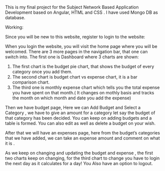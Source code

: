 This is my final project for the Subject Network Based Application Development based on Angular, HTML and CSS . I have used Mongo DB as database.


Working:

Since you will be new to this website, register to login to the website:

When you login the website, you will visit the home page where you will be welcomed. There are 3 more pages in the navigation bar, that one can switch into. The first one is Dashboard where 3 charts are shown: 

1. The first chart is the budget pie chart, that shows the budget of every category once you add them.
2. The second chart is budget chart vs expense chart, it is a bar comparison chart.
3. The third one is monthly expense chart which tells you the total expense you have spent on that month.( It changes on mothly basis and tracks the month on which month and date you add the expense)

Then we have budget page, Here we can Add Budget and Select a Category , we have to give an amount for a category let say the budget of that category has been decided. You can keep on adding budgets and a table is formed. You can also edit as well as delete a budget on your wish.

After that we will have an expenses page, here from the budget’s categories that we have added, we can take an expense amount and comment on what it is . 

As we keep on changing and updating the budget and expense , the first two charts keep on changing, for the third chart to change you have to login the next day as it calculates for a day! You Also have an option to logout.
